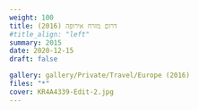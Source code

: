 ```yaml
---
weight: 100
title: דרום מזרח אירופה (2016)
#title_align: "left"
summary: 2015
date: 2020-12-15
draft: false

gallery: gallery/Private/Travel/Europe (2016)
files: "*"
cover: KR4A4339-Edit-2.jpg
---
```

